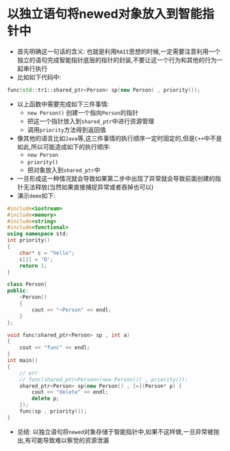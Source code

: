 # 以独立语句将newed对象放入到智能指针中
- 首先明确这一句话的含义: 也就是利用`RAII`思想的时候,一定需要注意利用一个独立的语句完成智能指针底层的指针的封装,不要让这一个行为和其他的行为一起串行执行
- 比如如下代码中:
```cpp
func(std::tr1::shared_ptr<Person> sp(new Person) , priority());
```
- 以上函数中需要完成如下三件事情:
  - `new Person()` 创建一个指向`Person`的指针
  - 把这一个指针放入到`shared_ptr`中进行资源管理
  - 调用`priority`方法得到返回值
- 像其他的语言比如`Java`等,这三件事情的执行顺序一定时固定的,但是`C++`中不是如此,所以可能造成如下的执行顺序:
  - `new Person`
  - `priority()`
  - 把对象放入到`shared_ptr`中
- 一旦形成这一种情况就会导致如果第二步中出现了异常就会导致前面创建的指针无法释放(当然如果直接捕捉异常或者吞掉也可以)
- 演示`demo`如下:
```cpp
#include<iostream>
#include<memory>
#include<string>
#include<functional>
using namespace std;
int priority()
{
    char* c = "hello";
    c[2] = 'D';
    return 1;
}

class Person{
public:
    ~Person()
    {
        cout << "~Person" << endl;
    }
};

void func(shared_ptr<Person> sp , int a)
{
    cout << "func" << endl;
}
int main()
{
    // err
    // func(shared_ptr<Person>(new Person()) , priority());
    shared_ptr<Person> sp(new Person() , [=](Person* p) {
        cout << "delete" << endl;
        delete p;
    }); 
    func(sp , priority());
}
```
- 总结: 以独立语句将`newed`对象存储于智能指针中,如果不这样做,一旦异常被抛出,有可能导致难以察觉的资源泄漏
